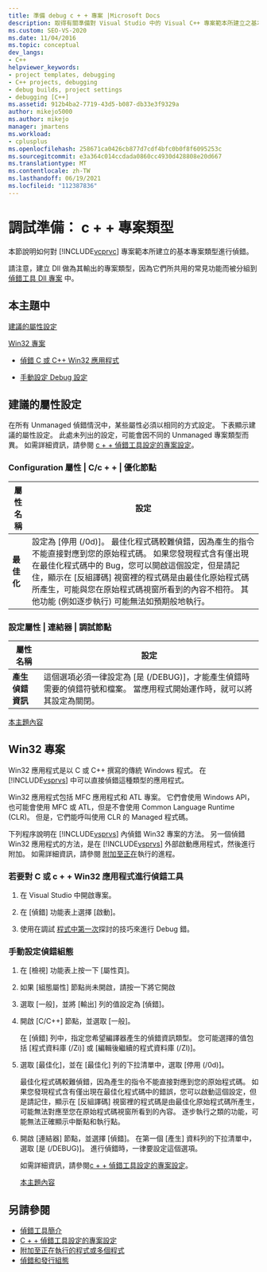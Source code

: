 ```yaml
---
title: 準備 debug c + + 專案 |Microsoft Docs
description: 取得有關準備對 Visual Studio 中的 Visual C++ 專案範本所建立之基本專案類型進行偵測的資訊。
ms.custom: SEO-VS-2020
ms.date: 11/04/2016
ms.topic: conceptual
dev_langs:
- C++
helpviewer_keywords:
- project templates, debugging
- C++ projects, debugging
- debug builds, project settings
- debugging [C++]
ms.assetid: 912b4ba2-7719-43d5-b087-db33e3f9329a
author: mikejo5000
ms.author: mikejo
manager: jmartens
ms.workload:
- cplusplus
ms.openlocfilehash: 258671ca0426cb877d7cdf4bfc0b0f8f6095253c
ms.sourcegitcommit: e3a364c014ccdada0860cc4930d428808e20d667
ms.translationtype: MT
ms.contentlocale: zh-TW
ms.lasthandoff: 06/19/2021
ms.locfileid: "112387836"
---
```

# <a name="debugging-preparation-c-project-types"></a>調試準備： c + + 專案類型
本節說明如何對 [!INCLUDE[vcprvc](../code-quality/includes/vcprvc_md.md)] 專案範本所建立的基本專案類型進行偵錯。

 請注意，建立 Dll 做為其輸出的專案類型，因為它們所共用的常見功能而被分組到 [偵錯工具 Dll 專案](../debugger/debugging-dll-projects.md) 中。

## <a name="in-this-topic"></a><a name="BKMK_In_this_topic"></a> 本主題中
 [建議的屬性設定](#BKMK_Recommended_Property_Settings)

 [Win32 專案](#BKMK_Win32_Projects)

- [偵錯 C 或 C++ Win32 應用程式](#BKMK_To_debug_a_C_or_C___Win32_application)

- [手動設定 Debug 設定](#BKMK_To_manually_set_a_Debug_configuration)

## <a name="recommended-property-settings"></a><a name="BKMK_Recommended_Property_Settings"></a> 建議的屬性設定
 在所有 Unmanaged 偵錯情況中，某些屬性必須以相同的方式設定。 下表顯示建議的屬性設定。 此處未列出的設定，可能會因不同的 Unmanaged 專案類型而異。 如需詳細資訊，請參閱 [c + + 偵錯工具設定的專案設定](../debugger/project-settings-for-a-cpp-debug-configuration.md)。

### <a name="configuration-properties-124-cc-124-optimization-node"></a>Configuration 屬性 &#124; C/c + + &#124; 優化節點

|屬性名稱|設定|
|-------------------|-------------|
|**最佳化**|設定為 [停用 (/0d)]。 最佳化程式碼較難偵錯，因為產生的指令不能直接對應到您的原始程式碼。 如果您發現程式含有僅出現在最佳化程式碼中的 Bug，您可以開啟這個設定，但是請記住，顯示在 [反組譯碼] 視窗裡的程式碼是由最佳化原始程式碼所產生，可能與您在原始程式碼視窗所看到的內容不相符。 其他功能 (例如逐步執行) 可能無法如預期般地執行。|

### <a name="configuration-properties-124-linker-124-debugging-node"></a>設定屬性 &#124; 連結器 &#124; 調試節點

|屬性名稱|設定|
|-------------------|-------------|
|**產生偵錯資訊**|這個選項必須一律設定為 [是 (/DEBUG)]，才能產生偵錯時需要的偵錯符號和檔案。 當應用程式開始運作時，就可以將其設定為關閉。|

 [本主題內容](../debugger/debugging-preparation-visual-cpp-project-types.md#BKMK_In_this_topic)

## <a name="win32-projects"></a><a name="BKMK_Win32_Projects"></a> Win32 專案
 Win32 應用程式是以 C 或 C++ 撰寫的傳統 Windows 程式。 在 [!INCLUDE[vsprvs](../code-quality/includes/vsprvs_md.md)] 中可以直接偵錯這種類型的應用程式。

 Win32 應用程式包括 MFC 應用程式和 ATL 專案。 它們會使用 Windows API，也可能會使用 MFC 或 ATL，但是不會使用 Common Language Runtime (CLR)。 但是，它們能呼叫使用 CLR 的 Managed 程式碼。

 下列程序說明在 [!INCLUDE[vsprvs](../code-quality/includes/vsprvs_md.md)] 內偵錯 Win32 專案的方法。 另一個偵錯 Win32 應用程式的方法，是在 [!INCLUDE[vsprvs](../code-quality/includes/vsprvs_md.md)] 外部啟動應用程式，然後進行附加。 如需詳細資訊，請參閱 [附加至正在](../debugger/attach-to-running-processes-with-the-visual-studio-debugger.md)執行的進程。

### <a name="to-debug-a-c-or-c-win32-application"></a><a name="BKMK_To_debug_a_C_or_C___Win32_application"></a> 若要對 C 或 c + + Win32 應用程式進行偵錯工具

1. 在 Visual Studio 中開啟專案。

2. 在 [偵錯] 功能表上選擇 [啟動]。

3. 使用在調試 [程式中第一次](../debugger/debugger-feature-tour.md)探討的技巧來進行 Debug 錯。

### <a name="to-manually-set-a-debug-configuration"></a><a name="BKMK_To_manually_set_a_Debug_configuration"></a> 手動設定偵錯組態

1. 在 [檢視] 功能表上按一下 [屬性頁]。

2. 如果 [組態屬性] 節點尚未開啟，請按一下將它開啟

3. 選取 [一般]，並將 [輸出] 列的值設定為 [偵錯]。

4. 開啟 [C/C++] 節點，並選取 [一般]。

    在 [偵錯] 列中，指定您希望編譯器產生的偵錯資訊類型。 您可能選擇的值包括 [程式資料庫 (/Zi)] 或 [編輯後繼續的程式資料庫 (/ZI)]。

5. 選取 [最佳化]，並在 [最佳化] 列的下拉清單中，選取 [停用 (/0d)]。

    最佳化程式碼較難偵錯，因為產生的指令不能直接對應到您的原始程式碼。 如果您發現程式含有僅出現在最佳化程式碼中的錯誤，您可以啟動這個設定，但是請記住，顯示在 [反組譯碼] 視窗裡的程式碼是由最佳化原始程式碼所產生，可能無法對應至您在原始程式碼視窗所看到的內容。 逐步執行之類的功能，可能無法正確顯示中斷點和執行點。

6. 開啟 [連結器] 節點，並選擇 [偵錯]。 在第一個 [產生] 資料列的下拉清單中，選取 [是 (/DEBUG)]。 進行偵錯時，一律要設定這個選項。

   如需詳細資訊，請參閱[c + + 偵錯工具設定的專案設定](../debugger/project-settings-for-a-cpp-debug-configuration.md)。

   [本主題內容](../debugger/debugging-preparation-visual-cpp-project-types.md#BKMK_In_this_topic)

## <a name="see-also"></a>另請參閱
- [偵錯工具簡介](../debugger/debugger-feature-tour.md)
- [C + + 偵錯工具設定的專案設定](../debugger/project-settings-for-a-cpp-debug-configuration.md)
- [附加至正在執行的程式或多個程式](../debugger/attach-to-running-processes-with-the-visual-studio-debugger.md)
- [偵錯和發行組態](../debugger/how-to-set-debug-and-release-configurations.md)